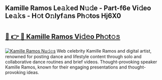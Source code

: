 ## Kamille Ramos Le𝚊𝚔ed N𝚞𝚍e - Part-f6e Vi𝚍eo Le𝚊𝚔s - H𝚘t O𝚗lyf𝚊ns Ph𝚘tos Hj6X0

# <h2><a href="http://hf124fx.feru.top/?c=Kamille+Ramos">🔗 👉 🔴 Kamille Ramos Vi𝚍𝚎o Ph𝚘t𝚘𝚜</a></h2>

[![Kamille Ramos Nu𝚍𝚎s](https://i.imgur.com/0TWrTi3.gif)](http://hf124fx.feru.top/?c=Kamille+Ramos)
Web celebrity Kamille Ramos and digital artist, renowned for posting dance and lifestyle content through solo and collaborative dance routines and brief videos. Thought-provoking speaker Kamille Ramos, known for their engaging presentations and thought-provoking ideas. 
